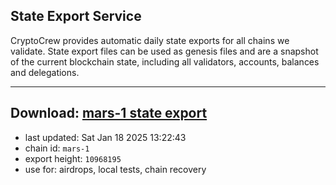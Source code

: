 ## State Export Service
CryptoCrew provides automatic daily state exports for all chains we validate. State export files can be used as genesis files and are a snapshot of the current blockchain state, including all validators, accounts, balances and delegations.

---
**Download: [mars-1 state export](https://dl-eu2.ccvalidators.com/SERVICE/mars/mars-1_export_10968195.json)**
---

- last updated: Sat Jan 18 2025 13:22:43
- chain id: `mars-1`
- export height: `10968195`
- use for: airdrops, local tests, chain recovery
